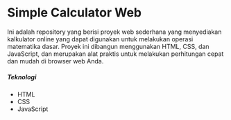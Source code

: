 # Simple Calculator Web

Ini adalah repository yang berisi proyek web sederhana yang menyediakan kalkulator online yang dapat digunakan untuk melakukan operasi matematika dasar. Proyek ini dibangun menggunakan HTML, CSS, dan JavaScript, dan merupakan alat praktis untuk melakukan perhitungan cepat dan mudah di browser web Anda.

##### Teknologi

- HTML
- CSS
- JavaScript
